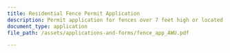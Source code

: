 ```yaml
---
title: Residential Fence Permit Application
description: Permit application for fences over 7 feet high or located in a flood hazard area.
document_type: application
file_path: /assets/applications-and-forms/fence_app_AWU.pdf

---
```


